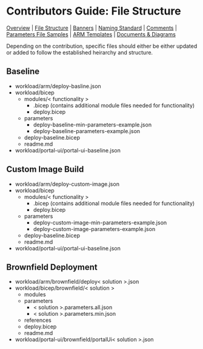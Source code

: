 # Contributors Guide: File Structure

[Overview](../../../CONTRIBUTING.md) | [File Structure](fileStructure.md) | [Banners](contributing/banners.md) | [Naming Standard](namingStandard.md) | [Comments](comments.md) | [Parameters File Samples](parametersFileSamples.md) | [ARM Templates](armTemplates.md) | [Documents & Diagrams](documentsDiagrams.md)

Depending on the contribution, specific files should either be either updated or added to follow the established heirarchy and structure.

## Baseline

- workload/arm/deploy-basline.json
- workload/bicep
  - modules/< functionality >
    - .bicep (contains additional module files needed for functionality)
    - deploy.bicep
  - parameters
    - deploy-baseline-min-parameters-example.json
    - deploy-baseline-parameters-example.json
  - deploy-baseline.bicep
  - readme.md
- workload/portal-ui/portal-ui-baseline.json

## Custom Image Build

- workload/arm/deploy-custom-image.json
- workload/bicep
  - modules/< functionality >
    - .bicep (contains additional module files needed for functionality)
    - deploy.bicep
  - parameters
    - deploy-custom-image-min-parameters-example.json
    - deploy-custom-image-parameters-example.json
  - deploy-baseline.bicep
  - readme.md
- workload/portal-ui/portal-ui-baseline.json

## Brownfield Deployment

- workload/arm/brownfield/deploy< solution >.json
- workload/bicep/brownfield/< solution >
  - modules
  - parameters
    - < solution >.parameters.all.json
    - < solution >.parameters.min.json
  - references
  - deploy.bicep
  - readme.md
- workload/portal-ui/brownfield/portalUi< solution >.json
